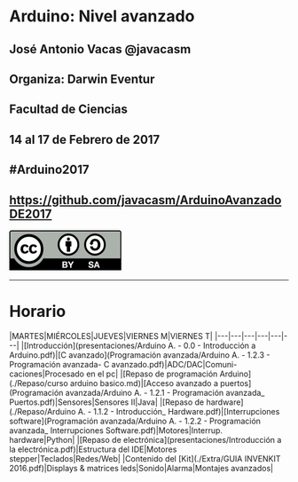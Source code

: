 # Arduino: Nivel avanzado


## José Antonio Vacas @javacasm
## Organiza: Darwin Eventur
## Facultad de Ciencias
## 14 al 17 de Febrero de 2017
##								#Arduino2017
## https://github.com/javacasm/ArduinoAvanzadoDE2017
![CC](./images/Licencia_CC_peque.png)

* * *

# Horario

|MARTES|MIÉRCOLES|JUEVES|VIERNES M|VIERNES T|
|---|---|---|---|---|---|
|[Introducción](presentaciones/Arduino A. - 0.0 - Introducción a Arduino.pdf)|[C avanzado](Programación avanzada/Arduino A. - 1.2.3 - Programación avanzada- C avanzado.pdf)|ADC/DAC|Comuni- caciones|Procesado en el pc|
|[Repaso de programación Arduino](./Repaso/curso arduino basico.md)|[Acceso avanzado a puertos](Programación avanzada/Arduino A. - 1.2.1 - Programación avanzada_ Puertos.pdf)|Sensores|Sensores II|Java|
|[Repaso de hardware](./Repaso/Arduino A. - 1.1.2 - Introducción_ Hardware.pdf)|[Interrupciones software](Programación avanzada/Arduino A. - 1.2.2 - Programación avanzada_ Interrupciones Software.pdf)|Motores|Interrup. hardware|Python|
|[Repaso de electrónica](presentaciones/Introducción a la electrónica.pdf)|Estructura del IDE|Motores stepper|Teclados|Redes/Web|
|Contenido del [Kit](./Extra/GUIA INVENKIT 2016.pdf)|Displays & matrices leds|Sonido|Alarma|Montajes avanzados|

